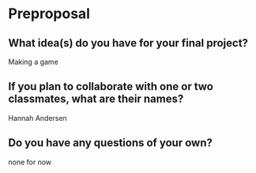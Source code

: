 # Preproposal

## What idea(s) do you have for your final project?
Making a game 

## If you plan to collaborate with one or two classmates, what are their names?
Hannah Andersen

## Do you have any questions of your own?
none for now 
